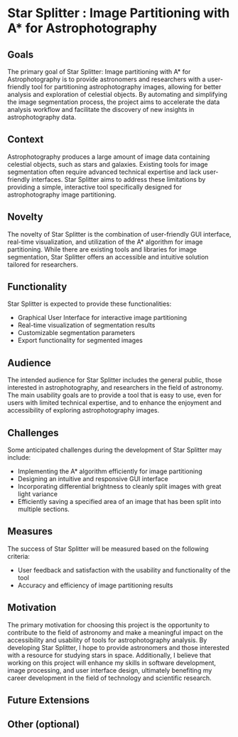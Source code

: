 # Star Splitter : Image Partitioning with A* for Astrophotography

## Goals

The primary goal of Star Splitter: Image partitioning with A* for Astrophotography is to provide astronomers and researchers with a user-friendly tool for partitioning astrophotography images, allowing for better analysis and exploration of celestial objects. By automating and simplifying the image segmentation process, the project aims to accelerate the data analysis workflow and facilitate the discovery of new insights in astrophotography data.


## Context

Astrophotography produces a large amount of image data containing celestial objects, such as stars and galaxies. Existing tools for image segmentation often require advanced technical expertise and lack user-friendly interfaces. Star Splitter aims to address these limitations by providing a simple, interactive tool specifically designed for astrophotography image partitioning.

## Novelty

The novelty of Star Splitter is the combination of user-friendly GUI interface, real-time visualization, and utilization of the A* algorithm for image partitioning. While there are existing tools and libraries for image segmentation, Star Splitter offers an accessible and intuitive solution tailored for researchers. 

## Functionality

Star Splitter is expected to provide these functionalities:

- Graphical User Interface for interactive image partitioning
- Real-time visualization of segmentation results
- Customizable segmentation parameters
- Export functionality for segmented images

## Audience

The intended audience for Star Splitter includes the general public, those interested in astrophotography, and researchers in the field of astronomy. The main usability goals are to provide a tool that is easy to use, even for users with limited technical expertise, and to enhance the enjoyment and accessibility of exploring astrophotography images.


## Challenges

Some anticipated challenges during the development of Star Splitter may include:

- Implementing the A* algorithm efficiently for image partitioning
- Designing an intuitive and responsive GUI interface
- Incorporating differential brightness to cleanly split images with great light variance 
- Efficiently saving a specified area of an image that has been split into multiple sections. 

## Measures

The success of Star Splitter will be measured based on the following criteria:

- User feedback and satisfaction with the usability and functionality of the tool
- Accuracy and efficiency of image partitioning results

## Motivation

The primary motivation for choosing this project is the opportunity to contribute to the field of astronomy and make a meaningful impact on the accessibility and usability of tools for astrophotography analysis. By developing Star Splitter, I hope to provide astronomers and those interested with a resource for studying stars in space. Additionally, I believe that working on this project will enhance my skills in software development, image processing, and user interface design, ultimately benefiting my career development in the field of technology and scientific research.


## Future Extensions

## Other (optional)